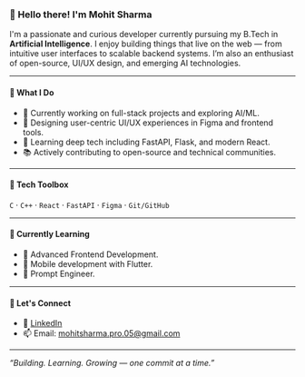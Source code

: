 ### 👋 Hello there! I'm Mohit Sharma

I'm a passionate and curious developer currently pursuing my B.Tech in **Artificial Intelligence**. I enjoy building things that live on the web — from intuitive user interfaces to scalable backend systems. I’m also an enthusiast of open-source, UI/UX design, and emerging AI technologies.

---

#### 🚀 What I Do

- 🔭 Currently working on full-stack projects and exploring AI/ML.
- 🎨 Designing user-centric UI/UX experiences in Figma and frontend tools.
- 🧠 Learning deep tech including FastAPI, Flask, and modern React.
- 📚 Actively contributing to open-source and technical communities.

---

#### 🧰 Tech Toolbox

`C` · `C++` · `React` ·  `FastAPI` · `Figma`  · `Git/GitHub`

---

#### 🌱 Currently Learning

- 📌 Advanced Frontend Development.
- 📱 Mobile development with Flutter.
- 🧠 Prompt Engineer.

---

#### 💬 Let's Connect

- 💼 [LinkedIn](https://www.linkedin.com/)  
- 📫 Email: mohitsharma.pro.05@gmail.com

---

_“Building. Learning. Growing — one commit at a time.”_
